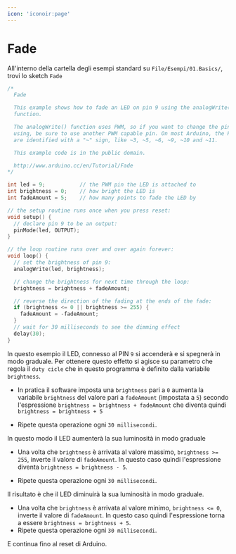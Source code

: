 ```yaml
---
icon: 'iconoir:page'
---
```


# Fade

All'interno della cartella degli esempi standard su `File/Esempi/01.Basics/`, trovi lo sketch `Fade`

```cpp
/*
  Fade

  This example shows how to fade an LED on pin 9 using the analogWrite()
  function.

  The analogWrite() function uses PWM, so if you want to change the pin you're
  using, be sure to use another PWM capable pin. On most Arduino, the PWM pins
  are identified with a "~" sign, like ~3, ~5, ~6, ~9, ~10 and ~11.

  This example code is in the public domain.

  http://www.arduino.cc/en/Tutorial/Fade
*/

int led = 9;           // the PWM pin the LED is attached to
int brightness = 0;    // how bright the LED is
int fadeAmount = 5;    // how many points to fade the LED by

// the setup routine runs once when you press reset:
void setup() {
  // declare pin 9 to be an output:
  pinMode(led, OUTPUT);
}

// the loop routine runs over and over again forever:
void loop() {
  // set the brightness of pin 9:
  analogWrite(led, brightness);

  // change the brightness for next time through the loop:
  brightness = brightness + fadeAmount;

  // reverse the direction of the fading at the ends of the fade:
  if (brightness <= 0 || brightness >= 255) {
    fadeAmount = -fadeAmount;
  }
  // wait for 30 milliseconds to see the dimming effect
  delay(30);
}
```
 In questo esempio il LED, connesso al PIN `9` si accenderà e si spegnerà in modo graduale. Per ottenere questo effetto si agisce su parametro che regola il `duty cicle` che in questo programma è definito dalla variabile `brightness`.

- In pratica il software imposta una `brightness` pari a `0` aumenta la variabile `brightness` del valore pari a `fadeAmount` (impostata a `5`) secondo l'espressione `brightness = brightness + fadeAmount` che diventa quindi `brightness = brightness + 5`

- Ripete questa operazione ogni `30 millisecondi`.

In questo modo il LED aumenterà la sua luminosità in modo graduale

- Una volta che `brightness` è arrivata al valore massimo, `brightness >= 255`, inverte il valore di `fadeAmount`. In questo caso quindi l'espressione diventa `brightness = brightness - 5`.

- Ripete questa operazione ogni `30 millisecondi`.

 Il risultato è che il LED diminuirà la sua luminosità in modo graduale.

- Una volta che `brightness` è arrivata al valore minimo, `brightness <= 0`, inverte il valore di `fadeAmount`. In questo caso quindi l'espressione torna a essere `brightness = brightness + 5`.
- Ripete questa operazione ogni `30 millisecondi`.

E continua fino al reset di Arduino.
